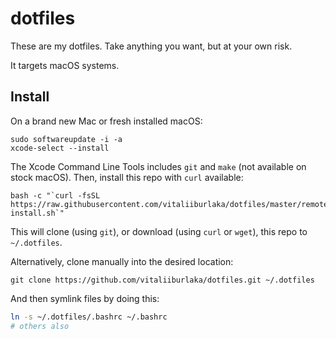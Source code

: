 # dotfiles

These are my dotfiles. Take anything you want, but at your own risk.

It targets macOS systems.

## Install

On a brand new Mac or fresh installed macOS:

    sudo softwareupdate -i -a
    xcode-select --install

The Xcode Command Line Tools includes `git` and `make` (not available on stock macOS).
Then, install this repo with `curl` available:

    bash -c "`curl -fsSL https://raw.githubusercontent.com/vitaliiburlaka/dotfiles/master/remote-install.sh`"

This will clone (using `git`), or download (using `curl` or `wget`), this repo to `~/.dotfiles`.

Alternatively, clone manually into the desired location:

    git clone https://github.com/vitaliiburlaka/dotfiles.git ~/.dotfiles


And then symlink files by doing this:

```bash
ln -s ~/.dotfiles/.bashrc ~/.bashrc
# others also
```

